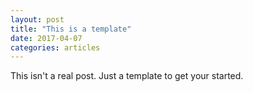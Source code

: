 ```yaml
---
layout: post
title: "This is a template"
date: 2017-04-07
categories: articles
---
```


This isn't a real post. Just a template to get your started.
